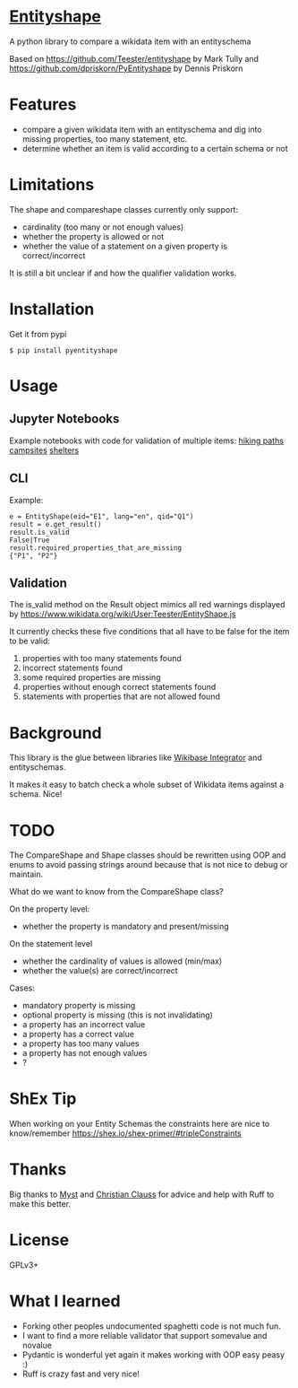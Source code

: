 # [Entityshape](https://www.wikidata.org/wiki/Q119899931)
A python library to compare a wikidata item with an entityschema

Based on https://github.com/Teester/entityshape by Mark Tully 
and https://github.com/dpriskorn/PyEntityshape by Dennis Priskorn

# Features
* compare a given wikidata item with an entityschema and dig into missing properties, too many statement, etc.
* determine whether an item is valid according to a certain schema or not

# Limitations
The shape and compareshape classes currently only support:
* cardinality (too many or not enough values)
* whether the property is allowed or not
* whether the value of a statement on a given property is correct/incorrect

It is still a bit unclear if and how the qualifier validation works.

# Installation
Get it from pypi

`$ pip install pyentityshape`

# Usage

## Jupyter Notebooks
Example notebooks with code for validation of multiple items: 
[hiking paths](https://public-paws.wmcloud.org/User:So9q/Validating%20a%20group%20of%20items-all-hiking-paths-in-sweden.ipynb) 
[campsites](https://public-paws.wmcloud.org/User:So9q/Validating%20a%20group%20of%20items-all-campsites-in-sweden.ipynb) 
[shelters](https://public-paws.wmcloud.org/User:So9q/Validating%20a%20group%20of%20items-all-shelters-in-sweden.ipynb)

## CLI
Example:
```
e = EntityShape(eid="E1", lang="en", qid="Q1")
result = e.get_result()
result.is_valid
False|True
result.required_properties_that_are_missing
{"P1", "P2"}
```

## Validation
The is_valid method on the Result object mimics all red warnings displayed by https://www.wikidata.org/wiki/User:Teester/EntityShape.js 

It currently checks these five conditions that all have to be false for the item to be valid:
1.  properties with too many statements found
2.   incorrect statements found
3.   some required properties are missing
4.   properties without enough correct statements found
5.   statements with properties that are not allowed found

# Background
This library is the glue between libraries like [Wikibase 
Integrator](https://github.com/LeMyst/WikibaseIntegrator/) and entityschemas. 

It makes it easy to batch check a whole subset of Wikidata 
items against a schema. Nice!

# TODO
The CompareShape and Shape classes should be rewritten using OOP 
and enums to avoid passing strings around because that is not 
nice to debug or maintain.

What do we want to know from the CompareShape class?

On the property level:
* whether the property is mandatory and present/missing

On the statement level
* whether the cardinality of values is allowed (min/max)
* whether the value(s) are correct/incorrect

Cases:
* mandatory property is missing
* optional property is missing (this is not invalidating)
* a property has an incorrect value
* a property has a correct value
* a property has too many values
* a property has not enough values
* ?

# ShEx Tip
When working on your Entity Schemas the constraints here are nice to know/remember
https://shex.io/shex-primer/#tripleConstraints

# Thanks
Big thanks to [Myst](https://github.com/LeMyst) and 
[Christian Clauss](https://github.com/cclauss) for 
advice and help with Ruff to make this better. 

# License
GPLv3+

# What I learned
* Forking other peoples undocumented spaghetti code is not much fun.
* I want to find a more reliable validator that support somevalue and novalue
* Pydantic is wonderful yet again it makes working with OOP easy peasy :)
* Ruff is crazy fast and very nice!